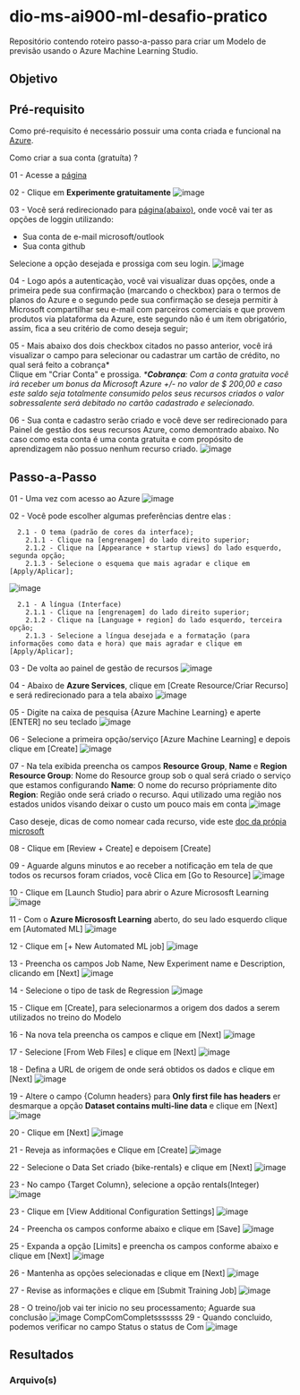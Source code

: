 # dio-ms-ai900-ml-desafio-pratico
Repositório contendo roteiro passo-a-passo para criar um Modelo de previsão usando o Azure Machine Learning Studio.

## Objetivo

## Pré-requisito

Como pré-requisito é necessário possuir uma conta criada e funcional na [Azure](https://portal.azure.com/?quickstart=True#home).

Como criar a sua conta (gratuíta) ?<br>

  01 - Acesse a [página](https://azure.microsoft.com/pt-br/free/search/?ef_id=_k_CjwKCAiA8YyuBhBSEiwA5R3-EyxckFGkfk85I8455z8A8V9SEQ4rDamiBh29pzPeSy5ADC1geYuP7hoCVIAQAvD_BwE_k_&OCID=AIDcmmzmnb0182_SEM__k_CjwKCAiA8YyuBhBSEiwA5R3-EyxckFGkfk85I8455z8A8V9SEQ4rDamiBh29pzPeSy5ADC1geYuP7hoCVIAQAvD_BwE_k_&gad_source=1&gclid=CjwKCAiA8YyuBhBSEiwA5R3-EyxckFGkfk85I8455z8A8V9SEQ4rDamiBh29pzPeSy5ADC1geYuP7hoCVIAQAvD_BwE)

  02 - Clique em **Experimente gratuitamente**
![image](https://github.com/philipp-moreira/dio-ms-ai900-ml-desafio-pratico/assets/17642499/08bfb1e9-14d1-43a4-bcb4-61c64b24c900)

  03 - Você será redirecionado para [página\(abaixo\)](https://login.microsoftonline.com/organizations/oauth2/v2.0/authorize?client_id=8e0e8db5-b713-4e91-98e6-470fed0aa4c2&response_type=code%20id_token&scope=openid%20profile&state=OpenIdConnect.AuthenticationProperties%3DtgIM8fUAqWeFNuvBd5GgL10awhlqhovrf_LeaF_V98VPjWvVVvh2l9wKa-TrmbYJkc5Qc0FyajfyI5oeDXhqUK3jq3J9KPIMVyBIqbDpKgLZ9OiladetOb9xfipP-LuLXa1ZvHmnx5VVmbWufDcTnUHnKZi842K2G2KMO3NoPmdYptG07X_VQuMEe0PBVLCv4wCg2402VAfBdrlkj4Zmj4XlXttNbbzLpEVUazwaUiF7pyLsphYwL6yukZglxfwmOrsLM143q55SR8rcde7Bl7onUiPYDMnODPWXibG8KhX8es6YLk-ETzUhQevJ4iSOmkpXRr9eC6r05WWRMe79zP-7qtfuuNcjcRQ3gBoehTjy92nVEImQBeFUueuTwuRBzIcwmLamlq0q7rlaNfYxhlR3HdRkTLu9J5kIWVxLi_7cuo9jG0sZgxJkSU9E3l67t7eI-HwiwGcLqkgFyNeKzGFYJ8SOC6luw27lLZ9KJ2XOWWWsZCsMpHJNaRPZna-kscK7tQRLAbJF-TH2OAOJoeypVbeWkvvS9yDOz6lORRrTvjTiBDC61jAZN0ZVXBhgw0sA61h8CO4ikIG_dMASZfC73qW12-u6QuLOoIHODOgmBxPsbzLT2cwTagbMufnr14hY4Dw2J1YomUKAE400RYrUxloEbh5xwZ5ifFSUuVLeixYtnON7bckL9eDqJ9CDc60xdnRF6HvFSWA_FxoK3zWCAxkF6z6FT8XJ068z8RWK0EpCZhKvhB-nKPsitDminmf5nwgdkY6m01Mnv7EAvZD4-OMzAND_14gNhN8B--nZrqKE1GEqiKfupkUtQWf94y7tXzlmBSEGe2uCBdmZkVe2UN9jxLR7ZRMzWGsVyKU5K3Ibw-HGcYaZDctMXRFrDaJF5N6OaN9tiTQ279Qb5PdNsb6nK0W2JrAgZkMo6txZIXhjQ1Z3r57W-vwU7AvpYNB4p9E3b17v-7LPZ_5QJILZaJZ_s_sf1mHh62hAINGfEpsuZKDrQ9-9rILdKX1JQiQlYietTOmKzF3bHk747LYWqtRy5sOayt1fyQgF5IvfiDVMz2KOsnOZGBH1R1FNTBKKZLt8fPDXw01sWsnsByhbmSuWTAQoRSWPJOy_gLx-tFBCI0DrTx2mFp_JuopusiE0J6bBm-coigEQBfUa57k-3endmqockVvi1892dPxvUHSS3pE4Bv8aB0nhq5s1pMjaCTVRosZncZfwkpapUg-joaWGaJ1xoO_rxXXocrjdaMKC3ko0l7YGhuCSmbr2-5pjITW6MmUBOdX0kymnpGNVWiTXC75a3d9UlKQOBe_z3Z9gPhHayCZDlMqzttja8ehvRid36s08fAf9er5Wz4As6NZgXBYfY1YXe4mWEn9PBcf7Tzya1c76qNIPlgj5LwqMqwOZDUUrbjooTRbrKg&response_mode=form_post&nonce=638429565329591794.NjVhYzg0ZjItM2U0My00MDY1LWEyODAtMzI3ZjZkNzQ5YmI4ZDgxNzA2NWYtODhmZS00MGQ2LTkxZWQtNGQ4ZDJmOTY1NTgy&redirect_uri=https%3A%2F%2Fsignup.azure.com%2Fapi%2Fuser%2Flogin&max_age=86400&post_logout_redirect_uri=https%3A%2F%2Fsignup.azure.com%2Fsignup%3Foffer%3Dms-azr-0044p%26appId%3D102%26ref%3D%26redirectURL%3Dhttps%3A%2F%2Fazure.microsoft.com%2Fget-started%2Fwelcome-to-azure%2F%26l%3Dpt-br%26srcurl%3Dhttps%3A%2F%2Fazure.microsoft.com%2Ffree%2Fsearch%2F%3Fef_id%3D_k_cjwkcaia8yyubhbseiwa5r3-eyxckfgkfk85i8455z8a8v9seq4rdamibh29pzpesy5adc1geyup7hocviaqavd_bwe_k_%26ocid%3Daidcmmzmnb0182_sem__k_cjwkcaia8yyubhbseiwa5r3-eyxckfgkfk85i8455z8a8v9seq4rdamibh29pzpesy5adc1geyup7hocviaqavd_bwe_k_%26gad_source%3D1%26gclid%3Dcjwkcaia8yyubhbseiwa5r3-eyxckfgkfk85i8455z8a8v9seq4rdamibh29pzpesy5adc1geyup7hocviaqavd_bwe&x-client-SKU=ID_NET472&x-client-ver=6.34.0.0), onde você vai ter as opções de loggin utilizando:

  - Sua conta de e-mail microsoft/outlook
  - Sua conta github

  Selecione a opção desejada e prossiga com seu login.
![image](https://github.com/philipp-moreira/dio-ms-ai900-ml-desafio-pratico/assets/17642499/40758dd3-93bc-46ee-ab6d-839ca04f62ac)

  04 - Logo após a autenticaçào, você vai visualizar duas opções, onde a primeira pede sua confirmação (marcando o checkbox) para o termos de planos do Azure e o segundo pede sua confirmação se deseja permitir à Microsoft compartilhar seu e-mail com parceiros comerciais e que provem produtos via plataforma da Azure, este segundo não é um item obrigatório, assim, fica a seu critério de como deseja seguir;

  05 - Mais abaixo dos dois checkbox citados no passo anterior, você irá visualizar o campo para selecionar ou cadastrar um cartão de crédito, no qual será feito a cobrança\*<br>
  Clique em "Criar Conta" e prossiga.
_\***Cobrança**: Com a conta gratuita você irá receber um bonus da Microsoft Azure +/- no valor de $ 200,00 e caso este saldo seja totalmente consumido pelos seus recursos criados o valor sobressalente será debitado no cartão cadastrado e selecionado._

  06 - Sua conta e cadastro serão criado e você deve ser redirecionado para Painel de gestão dos seus recursos Azure, como demontrado abaixo.
  No caso como esta conta é uma conta gratuita e com propósito de aprendizagem não possuo nenhum recurso criado.
  ![image](https://github.com/philipp-moreira/dio-ms-ai900-ml-desafio-pratico/assets/17642499/9d9ddacd-c202-4881-a8e4-1a35727e2151)

  
## Passo-a-Passo

  01 - Uma vez com acesso ao Azure
  ![image](https://github.com/philipp-moreira/dio-ms-ai900-ml-desafio-pratico/assets/17642499/fa4b7804-9c65-4b72-85a2-2a13fc232502)
  
  
  02 - Você pode escolher algumas preferências dentre elas :<br>
      
      2.1 - O tema (padrão de cores da interface);
        2.1.1 - Clique na [engrenagem] do lado direito superior;
        2.1.2 - Clique na [Appearance + startup views] do lado esquerdo, segunda opção;
        2.1.3 - Selecione o esquema que mais agradar e clique em [Apply/Aplicar];
![image](https://github.com/philipp-moreira/dio-ms-ai900-ml-desafio-pratico/assets/17642499/ecbe6c2a-5ad9-47e8-a17c-aaebd89b0601)

     
      2.1 - A língua (Interface)
        2.1.1 - Clique na [engrenagem] do lado direito superior;
        2.1.2 - Clique na [Language + region] do lado esquerdo, terceira opção;
        2.1.3 - Selecione a língua desejada e a formatação (para informações como data e hora) que mais agradar e clique em [Apply/Aplicar];
    
  03 - De volta ao painel de gestão de recursos
  ![image](https://github.com/philipp-moreira/dio-ms-ai900-ml-desafio-pratico/assets/17642499/23896344-1644-43c7-8f4a-e089d2c2d114)

  04 - Abaixo de **Azure Services**, clique em [Create Resource/Criar Recurso] e será redirecionado para a tela abaixo
  ![image](https://github.com/philipp-moreira/dio-ms-ai900-ml-desafio-pratico/assets/17642499/ec8165f3-ada8-4b8a-817e-ce1dae3b0045)

  
  05 - Digite na caixa de pesquisa {Azure Machine Learning} e aperte [ENTER] no seu teclado
  ![image](https://github.com/philipp-moreira/dio-ms-ai900-ml-desafio-pratico/assets/17642499/848088de-a814-4719-8ccb-a48295010e33)

  
  06 - Selecione a primeira opção/serviço [Azure Machine Learning] e depois clique em [Create]
  ![image](https://github.com/philipp-moreira/dio-ms-ai900-ml-desafio-pratico/assets/17642499/549d5251-5e84-4c80-80c0-54c73077e83f)
 
  
  07 - Na tela exibida preencha os campos **Resource Group**, **Name** e **Region**
  **Resource Group**: Nome do Resource group sob o qual será criado o serviço que estamos configurando
  **Name**: O nome do recurso própriamente dito
  **Region**: Região onde será criado o recurso. Aqui utilizado uma região nos estados unidos visando deixar o custo um pouco mais em conta
  ![image](https://github.com/philipp-moreira/dio-ms-ai900-ml-desafio-pratico/assets/17642499/3c14b175-4538-4ca2-96ec-44f88fe4ff09)

  Caso deseje, dicas de como nomear cada recurso, vide este [doc da própia microsoft](https://learn.microsoft.com/pt-br/azure/cloud-adoption-framework/ready/azure-best-practices/resource-naming-and-tagging-decision-guide)

  08 - Clique em [Review + Create] e depoisem [Create]
  
  09 - Aguarde alguns minutos e ao receber a notificação em tela de que todos os recursos foram criados, você Clica em [Go to Resource]
  ![image](https://github.com/philipp-moreira/dio-ms-ai900-ml-desafio-pratico/assets/17642499/8b8174e3-df86-4315-986b-8003763d2ed9)

  10 - Clique em [Launch Studio] para abrir o Azure Micrososft Learning
  ![image](https://github.com/philipp-moreira/dio-ms-ai900-ml-desafio-pratico/assets/17642499/da4a6a6c-7f90-446c-a706-b0445f04f83d)

  11 - Com o **Azure Micrososft Learning** aberto, do seu lado esquerdo clique em [Automated ML]
  ![image](https://github.com/philipp-moreira/dio-ms-ai900-ml-desafio-pratico/assets/17642499/ee19e31b-2116-49c7-8eea-22c3067e5861)

  12 - Clique em [+ New Automated ML job]
  ![image](https://github.com/philipp-moreira/dio-ms-ai900-ml-desafio-pratico/assets/17642499/9a558da4-f610-45b8-a40c-e2ee5e4da5cf)

  13 - Preencha os campos Job Name, New Experiment name e Description, clicando em [Next]
  ![image](https://github.com/philipp-moreira/dio-ms-ai900-ml-desafio-pratico/assets/17642499/6619621b-9f14-44dc-8938-1a51dabf3261)

  14 - Selecione o tipo de task de Regression
  ![image](https://github.com/philipp-moreira/dio-ms-ai900-ml-desafio-pratico/assets/17642499/5690055e-a2f4-4d20-8596-fdb90e1394e6)

  15 - Clique em [Create], para selecionarmos a origem dos dados a serem utilizados no treino do Modelo

  16 - Na nova tela preencha os campos e clique em [Next]
  ![image](https://github.com/philipp-moreira/dio-ms-ai900-ml-desafio-pratico/assets/17642499/6bc165a4-6ad8-4406-ab41-bd4a8f8d312e)

  17 -  Selecione [From Web Files] e clique em [Next]
  ![image](https://github.com/philipp-moreira/dio-ms-ai900-ml-desafio-pratico/assets/17642499/a1683396-5e61-49ca-8227-ba3ea0f2c8eb)

  18 - Defina a URL de origem de onde será obtidos os dados e clique em [Next]
  ![image](https://github.com/philipp-moreira/dio-ms-ai900-ml-desafio-pratico/assets/17642499/fc99ce70-51d0-4c80-a671-6c2bb16d523e)

  19 - Altere o campo {Column headers} para **Only first file has headers** er desmarque a opção **Dataset contains multi-line data** e clique em [Next]
  ![image](https://github.com/philipp-moreira/dio-ms-ai900-ml-desafio-pratico/assets/17642499/50dad8c8-2aff-4b8d-87d5-6b21871d3afe)

  20 - Clique em [Next]
  ![image](https://github.com/philipp-moreira/dio-ms-ai900-ml-desafio-pratico/assets/17642499/f9350519-e4f0-4836-a79d-1427ab72c33b)

  21 - Reveja as informações e Clique em [Create]
  ![image](https://github.com/philipp-moreira/dio-ms-ai900-ml-desafio-pratico/assets/17642499/aa27683d-4871-4686-b7ba-6439693c5f50)

  22 - Selecione o Data Set criado {bike-rentals} e clique em [Next]
  ![image](https://github.com/philipp-moreira/dio-ms-ai900-ml-desafio-pratico/assets/17642499/cf35570d-edce-4ce3-96ae-b5d6a535a464)

  23 - No campo {Target Column}, selecione a opção rentals(Integer)
  ![image](https://github.com/philipp-moreira/dio-ms-ai900-ml-desafio-pratico/assets/17642499/036416de-9e3a-49b8-bd81-994cd0776a48)

  23 - Clique em [View Additional Configuration Settings]
  ![image](https://github.com/philipp-moreira/dio-ms-ai900-ml-desafio-pratico/assets/17642499/a5635043-bc6c-49f8-9207-27ab32b043dc)
  
  24 - Preencha os campos conforme abaixo e clique em [Save]
  ![image](https://github.com/philipp-moreira/dio-ms-ai900-ml-desafio-pratico/assets/17642499/c49a5b4f-3e98-4151-9e4e-c00d6546cb29)

  25 - Expanda a opção [Limits] e preencha os campos conforme abaixo e clique em [Next]
  ![image](https://github.com/philipp-moreira/dio-ms-ai900-ml-desafio-pratico/assets/17642499/ed11cbf8-62ea-4b54-aaa2-4de01f5779ac)

  26 - Mantenha as opções selecionadas e clique em [Next]
  ![image](https://github.com/philipp-moreira/dio-ms-ai900-ml-desafio-pratico/assets/17642499/9dbc8313-77f9-4570-ae1e-05a81c4ef4db)

  27 - Revise as informações e clique em [Submit Training Job]
  ![image](https://github.com/philipp-moreira/dio-ms-ai900-ml-desafio-pratico/assets/17642499/54caf3f8-d5a4-4276-b956-5d26c0c0e824)

  28 - O treino/job vai ter inicio no seu processamento; Aguarde sua conclusão
  ![image](https://github.com/philipp-moreira/dio-ms-ai900-ml-desafio-pratico/assets/17642499/801430c4-aa54-46f0-8b22-a76c964e9712)
CompComCompletsssssss
  29 - Quando concluido, podemos verificar no campo Status o status de Com
  ![image](https://github.com/philipp-moreira/dio-ms-ai900-ml-desafio-pratico/assets/17642499/267ea9d8-1aac-4953-bc2d-46364068f90f)

## Resultados

### Arquivo(s)
